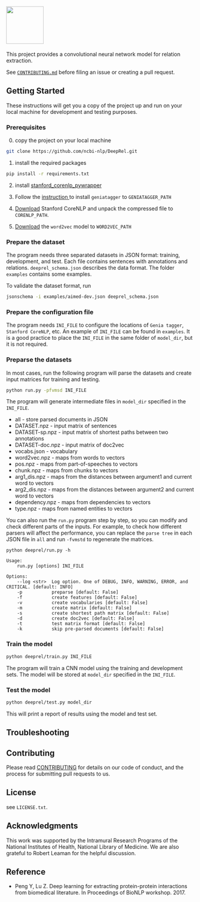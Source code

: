 # <img src="http://pengyifan.com/images/deeprel3.png" height='100'>

This project provides a convolutional neural network model for relation
extraction. 

See [`CONTRIBUTING.md`](/CONTRIBUTING.md) before filing an issue or creating a pull request.

## Getting Started

These instructions will get you a copy of the project up and  run on your
local machine for development and testing  purposes.

### Prerequisites

0. copy the project on your local machine

```bash
git clone https://github.com/ncbi-nlp/DeepRel.git
```

1. install the required packages

```bash 
pip install -r requirements.txt
```

2. install [stanford_corenlp_pywrapper](https://github.com/brendano/stanford_corenlp_pywrapper)

3. Follow the [instruction ](http://www.nactem.ac.uk/GENIA/tagger/) to install
`geniatagger` to `GENIATAGGER_PATH`

4. [Download](http://nlp.stanford.edu/software/corenlp.shtml#Download) Stanford CoreNLP and
unpack the compressed file to `CORENLP_PATH`.

5. [Download](http://bio.nlplab.org/) the `word2vec` model to `WORD2VEC_PATH`

### Prepare the dataset

The program needs three separated datasets in JSON format: training,
development, and test.  Each file contains sentences with annotations and
relations. `deeprel_schema.json` describes the data format.  The folder
`examples` contains some examples.

To validate the dataset format, run

```bash
jsonschema -i examples/aimed-dev.json deeprel_schema.json
```

### Prepare the configuration file

The program needs `INI_FILE` to configure the locations of `Genia tagger`,
`Stanford CoreNLP`, etc.  An example of `INI_FILE` can be found in `examples`.
It is a good practice to place the `INI_FILE` in the same folder of `model_dir`, but it is not required.

### Preparse the datasets

In most cases, run the following program will parse the datasets and create input matrices for training and testing.

```bash
python run.py -pfvmsd INI_FILE
```

The program will generate intermediate files in `model_dir` specified in the `INI_FILE`.

* all - store parsed documents in JSON
* DATASET.npz - input matrix of sentences
* DATASET-sp.npz - input matrix of shortest paths between two annotations
* DATASET-doc.npz - input matrix of doc2vec
* vocabs.json - vocabulary
* word2vec.npz - maps from words to vectors
* pos.npz - maps from part-of-speeches to vectors
* chunk.npz - maps from chunks to vectors
* arg1_dis.npz - maps from the distances between argument1 and current word to vectors
* arg2_dis.npz - maps from the distances between argument2 and current word to vectors
* dependency.npz - maps from dependencies to vectors
* type.npz - maps from named entities to vectors

You can also run the `run.py` program step by step, so you can modify and check different parts of the inputs.
For example, to check how different parsers will affect the performance, you can replace the `parse tree` in each JSON file in `all` and run `-fvmstd` to regenerate the matrices.

```
python deeprel/run.py -h

Usage:
    run.py [options] INI_FILE
    
Options:
    --log <str>  Log option. One of DEBUG, INFO, WARNING, ERROR, and CRITICAL. [default: INFO]
    -p           preparse [default: False]
    -f           create features [default: False]
    -v           create vocabularies [default: False]
    -m           create matrix [default: False]
    -s           create shortest path matrix [default: False]
    -d           create doc2vec [default: False]
    -t           test matrix format [default: False]
    -k           skip pre-parsed documents [default: False]
```

### Train the model

```bash
python deeprel/train.py INI_FILE
```

The program will train a CNN model using the training and development sets. 
The model will be stored at `model_dir` specified in the `INI_FILE`.

### Test the model

```bash
python deeprel/test.py model_dir
```

This will print a report of results using the model and test set.

## Troubleshooting

## Contributing

Please read
[CONTRIBUTING](/CONTRIBUTING.md) for
details on our code of conduct, and the process for submitting pull requests to
us.

## License

see `LICENSE.txt`.

## Acknowledgments

This work was supported by the Intramural Research Programs of the National
Institutes of Health, National Library of Medicine. We are also grateful to
Robert Leaman for the helpful discussion.

## Reference

* Peng Y, Lu Z. Deep learning for extracting protein-protein interactions from
  biomedical literature. In Proceedings of BioNLP workshop. 2017.

